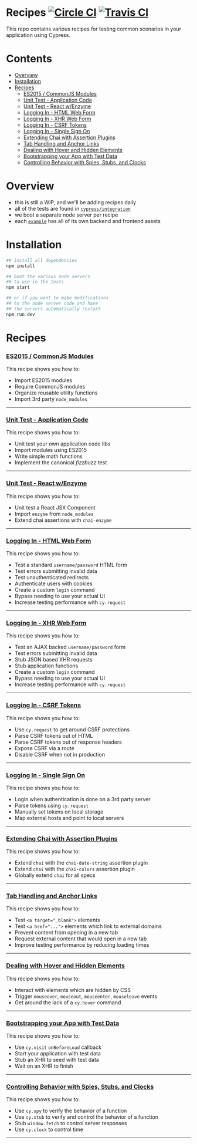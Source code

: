 # Recipes [![Circle CI](https://circleci.com/gh/cypress-io/cypress-example-recipes.svg?style=svg)](https://circleci.com/gh/cypress-io/cypress-example-recipes) [![Travis CI](https://travis-ci.org/cypress-io/cypress-example-recipes.svg?branch=master)](https://travis-ci.org/cypress-io/cypress-example-recipes)

This repo contains various recipes for testing common scenarios in your application using Cypress.

# Contents

- [Overview](#overview)
- [Installation](#installation)
- [Recipes](#recipes)
  - [ES2015 / CommonJS Modules](#es2015--commonjs-modules)
  - [Unit Test - Application Code](#unit-test---application-code)
  - [Unit Test - React w/Enzyme](#unit-test---react-wenzyme)
  - [Logging In - HTML Web Form](#logging-in---html-web-form)
  - [Logging In - XHR Web Form](#logging-in---xhr-web-form)
  - [Logging In - CSRF Tokens](#logging-in---csrf-tokens)
  - [Logging In - Single Sign On](#logging-in---single-sign-on)
  - [Extending Chai with Assertion Plugins](#extending-chai-with-assertion-plugins)
  - [Tab Handling and Anchor Links](#tab-handling-and-anchor-links)
  - [Dealing with Hover and Hidden Elements](#dealing-with-hover-and-hidden-elements)
  - [Bootstrapping your App with Test Data](#bootstrapping-your-app-with-test-data)
  - [Controlling Behavior with Spies, Stubs, and Clocks](#controlling-behavior-with-spies-stubs-and-clocks)

# Overview

- this is still a WIP, and we'll be adding recipes daily
- all of the tests are found in [`cypress/integration`](./cypress/integration)
- we boot a separate node server per recipe
- each [`example`](./examples) has all of its own backend and frontend assets

# Installation

```bash
## install all dependencies
npm install

## boot the various node servers
## to use in the tests
npm start

## or if you want to make modifications
## to the node server code and have
## the servers automatically restart
npm run dev
```

# Recipes

### [ES2015 / CommonJS Modules](./cypress/integration/es2015_commonjs_modules_spec.js)

This recipe shows you how to:

- Import ES2015 modules
- Require CommonJS modules
- Organize reusable utility functions
- Import 3rd party `node_modules`

***

### [Unit Test - Application Code](./cypress/integration/unit_test_application_code_spec.js)

This recipe shows you how to:

- Unit test your own application code libs
- Import modules using ES2015
- Write simple math functions
- Implement the canonical *fizzbuzz* test

***

### [Unit Test - React w/Enzyme](./cypress/integration/unit_test_react_enzyme_spec.js)

This recipe shows you how to:

- Unit test a React JSX Component
- Import `enzyme` from `node_modules`
- Extend chai assertions with `chai-enzyme`

***

### [Logging In - HTML Web Form](./cypress/integration/logging_in_html_web_form_spec.js)

This recipe shows you how to:

- Test a standard `username/password` HTML form
- Test errors submitting invalid data
- Test unauthenticated redirects
- Authenticate users with cookies
- Create a custom `login` command
- Bypass needing to use your actual UI
- Increase testing performance with `cy.request`

***

### [Logging In - XHR Web Form](./cypress/integration/logging_in_xhr_web_form_spec.js)

This recipe shows you how to:

- Test an AJAX backed `username/password` form
- Test errors submitting invalid data
- Stub JSON based XHR requests
- Stub application functions
- Create a custom `login` command
- Bypass needing to use your actual UI
- Increase testing performance with `cy.request`

***

### [Logging In - CSRF Tokens](./cypress/integration/logging_in_csrf_tokens_spec.js)

This recipe shows you how to:

- Use `cy.request` to get around CSRF protections
- Parse CSRF tokens out of HTML
- Parse CSRF tokens out of response headers
- Expose CSRF via a route
- Disable CSRF when not in production

***

### [Logging In - Single Sign On](./cypress/integration/logging_in_single_sign_on_spec.js)

This recipe shows you how to:

- Login when authentication is done on a 3rd party server
- Parse tokens using `cy.request`
- Manually set tokens on local storage
- Map external hosts and point to local servers

***

### [Extending Chai with Assertion Plugins](./cypress/integration/extending_chai_assertion_plugins_spec.js)

This recipe shows you how to:

- Extend `chai` with the `chai-date-string` assertion plugin
- Extend `chai` with the `chai-colors` assertion plugin
- Globally extend `chai` for all specs

***

### [Tab Handling and Anchor Links](./cypress/integration/tab_handling_anchor_links_spec.js)

This recipe shows you how to:

- Test `<a target="_blank">` elements
- Test `<a href="...">` elements which link to external domains
- Prevent content from opening in a new tab
- Request external content that would open in a new tab
- Improve testing performance by reducing loading times

***

### [Dealing with Hover and Hidden Elements](./cypress/integration/hover_hidden_elements.js)

This recipe shows you how to:

- Interact with elements which are hidden by CSS
- Trigger `mouseover`, `mouseout`, `mouseenter`, `mouseleave` events
- Get around the lack of a `cy.hover` command

***

### [Bootstrapping your App with Test Data](./cypress/integration/bootstrapping_app_test_data_spec.js)

This recipe shows you how to:

- Use `cy.visit` `onBeforeLoad` callback
- Start your application with test data
- Stub an XHR to seed with test data
- Wait on an XHR to finish

***

### [Controlling Behavior with Spies, Stubs, and Clocks](./cypress/integration/spy_stub_clock_spec.js)

This recipe shows you how to:

- Use `cy.spy` to verify the behavior of a function
- Use `cy.stub` to verify and control the behavior of a function
- Stub `window.fetch` to control server responses
- Use `cy.clock` to control time

***
